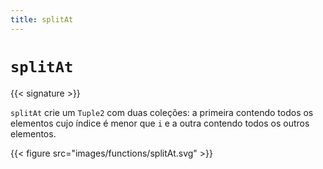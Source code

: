 ```yaml
---
title: splitAt
---
```


# `splitAt`

{{< signature >}}

`splitAt` crie um `Tuple2` com duas coleções: a primeira contendo todos os elementos cujo índice é menor que `i` e a outra contendo todos os outros elementos.

{{< figure src="images/functions/splitAt.svg" >}}
